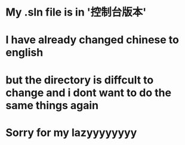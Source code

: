 # My .sln file is in '控制台版本'
# I have already changed chinese to english
# but the directory is diffcult to change and i dont want to do the same things again
# Sorry for my lazyyyyyyyy
